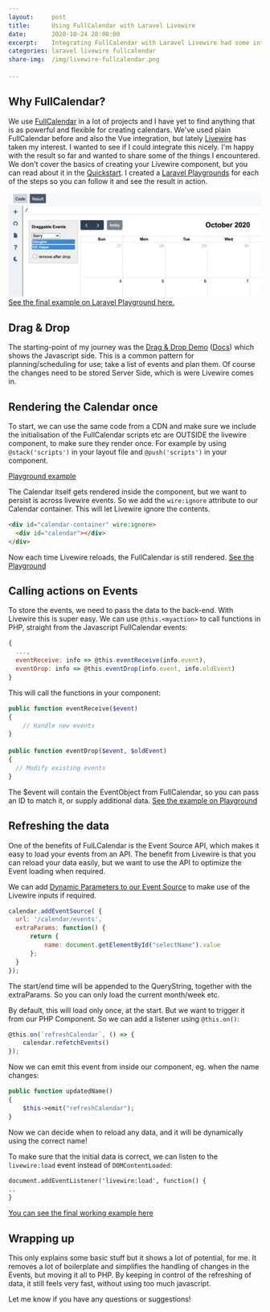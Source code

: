 ```yaml
---
layout:     post
title:      Using FullCalendar with Laravel Livewire
date:       2020-10-24 20:00:00
excerpt:    Integrating FullCalendar with Laravel Livewire had some interesting points that I wanted to share.
categories: laravel livewire fullcalendar
share-img:  /img/livewire-fullcalendar.png

---
```


## Why FullCalendar?
We use [FullCalendar](https://fullcalendar.io/) in a lot of projects and I have yet to find anything that is as powerful and flexible for creating calendars. 
We've used plain FullCalendar before and also the Vue integration, but lately [Livewire](https://laravel-livewire.com/) has taken my interest. 
I wanted to see if I could integrate this nicely. I'm happy with the result so far and wanted to share some of the things I encountered. 
We don't cover the basics of creating your Livewire component, but you can read about it in the [Quickstart](https://laravel-livewire.com/docs/2.x/quickstart). I created a [Laravel Playgrounds](https://laravelplayground.com/) for each of the steps so you can follow it and see the result in action.

[![FullCalendar and Laravel Livewire](/img/livewire-fullcalendar.png)](https://laravelplayground.com/#/snippets/802a46e2-9d22-4c38-9026-9c7a2dd35393)
[See the final example on Laravel Playground here.](https://laravelplayground.com/#/snippets/802a46e2-9d22-4c38-9026-9c7a2dd35393)

## Drag & Drop
The starting-point of my journey was the [Drag & Drop Demo](https://fullcalendar.io/docs/external-dragging-demo) ([Docs](https://fullcalendar.io/docs/external-dragging)) which shows the Javascript side. 
This is a common pattern for planning/scheduling for use; take a list of events and plan them. Of course the changes need to be stored Server Side, which is were Livewire comes in.

## Rendering the Calendar once
To start, we can use the same code from a CDN and make sure we include the initialisation of the FullCalendar scripts etc are OUTSIDE the livewire component, to make sure they render once.
For example by using `@stack('scripts')` in your layout file and `@push('scripts')` in your component.

[Playground example](https://laravelplayground.com/#/snippets/e4d1ca76-6ff9-4743-af8b-ee81ef65e339)

The Calendar itself gets rendered inside the component, but we want to persist is across livewire events. So we add the `wire:ignore` attribute to our Calendar container. This will let Livewire ignore the contents.

```html
<div id="calendar-container" wire:ignore>
  <div id="calendar"></div>
</div>
```

Now each time Livewire reloads, the FullCalendar is still rendered. [See the Playground](https://laravelplayground.com/#/snippets/790e0206-91a2-4a2c-9394-e53f8d18dd6f)

## Calling actions on Events
To store the events, we need to pass the data to the back-end. With Livewire this is super easy. We can use `@this.<myaction>` to call functions in PHP, straight from the Javascript FullCalendar events:

```js
{
  ...,
  eventReceive: info => @this.eventReceive(info.event),
  eventDrop: info => @this.eventDrop(info.event, info.oldEvent)
}
```

This will call the functions in your component:

```php
public function eventReceive($event)
{
    // Handle new events
}

public function eventDrop($event, $oldEvent)
{
  // Modify existing events
}
```

The $event will contain the EventObject from FullCalendar, so you can pass an ID to match it, or supply additional data.
[See the example on Playground](https://laravelplayground.com/#/snippets/80fb6377-d7ae-49b0-bd36-1ac563e52994)

## Refreshing the data
One of the benefits of FulLCalendar is the Event Source API, which makes it easy to load your events from an API. 
The benefit from Livewire is that you can reload your data easily, but we want to use the API to optimize the Event loading when required.

We can add [Dynamic Parameters to our Event Source](https://fullcalendar.io/docs/events-json-feed) to make use of the Livewire inputs if required.

```js
calendar.addEventSource( {
  url: '/calendar/events',
  extraParams: function() { 
      return {
          name: document.getElementById("selectName").value
      };
  }
});
```
The start/end time will be appended to the QueryString, together with the extraParams. So you can only load the current month/week etc.

By default, this will load only once, at the start. But we want to trigger it from our PHP Component. So we can add a listener using `@this.on()`:

```js
@this.on(`refreshCalendar`, () => {
    calendar.refetchEvents()
});
```

Now we can emit this event from inside our component, eg. when the name changes:

```php
public function updatedName()
{
    $this->emit("refreshCalendar");
}
```

Now we can decide when to reload any data, and it will be dynamically using the correct name!

To make sure that the initial data is correct, we can listen to the `livewire:load` event instead of `DOMContentLoaded`:

```html
document.addEventListener('livewire:load', function() { 
.. 
}
```

[You can see the final working example here](https://laravelplayground.com/#/snippets/802a46e2-9d22-4c38-9026-9c7a2dd35393)

## Wrapping up

This only explains some basic stuff but it shows a lot of potential, for me. It removes a lot of boilerplate and simplifies the handling of changes in the Events, but moving it all to PHP.
By keeping in control of the refreshing of data, it still feels very fast, without using too much javascript.

Let me know if you have any questions or suggestions!



